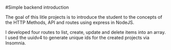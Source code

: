 #Simple backend introduction

The goal of this litle projects is to introduce the student to the concepts of the HTTP Methods, API and routes using express in NodeJS.

I developed four routes to list, create, update and delete items into an array.
I used the uuidv4 to generate unique ids for the created projects via Insomnia.
